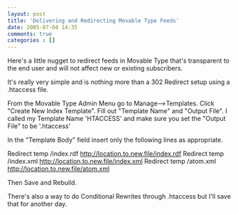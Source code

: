 ```yaml
---
layout: post
title: 'Delivering and Redirecting Movable Type Feeds'
date: 2005-07-04 14:35
comments: true
categories : []
---  
```


Here's a little nugget to redirect feeds in Movable Type that's transparent to the end user and will not affect new or existing subscribers.

It's really very simple and is nothing more than a 302 Redirect setup using a .htaccess file.

From the Movable Type Admin Menu go to Manage-->Templates.
Click "Create New Index Template".
Fill out "Template Name" and "Output File". I called my Template Name 'HTACCESS' and make sure you set the "Output File" to be '.htaccess'

In the "Template Body" field insert only the following lines as appropriate.

Redirect temp /index.rdf http://location.to.new.file/index.rdf
Redirect temp /index.xml http://location.to.new.file/index.xml
Redirect temp /atom.xml http://location.to.new.file/atom.xml

Then Save and Rebuild.

There's also a way to do Conditional Rewrites through .htaccess but I'll save that for another day.

